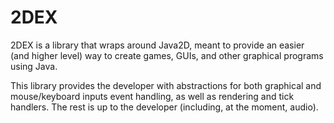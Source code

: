 # 2DEX

2DEX is a library that wraps around Java2D, meant to provide an
easier (and higher level) way to create games, GUIs, and other
graphical programs using Java.

This library provides the developer with abstractions for both
graphical and mouse/keyboard inputs event handling, as well as
rendering and tick handlers. The rest is up to the developer
(including, at the moment, audio).